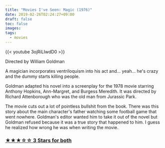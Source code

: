 ```yaml
---
title: "Movies I've Seen: Magic (1976)"
date: 2019-02-26T02:24:27+09:00
draft: false
toc: false
images:
tags: 
  - movies
---
```


{{< youtube 3ojRiLIwdD0 >}}

Directed by William Goldman

A magician incorporates ventriloquism into his act and... yeah... he's crazy and the dummy starts killing people.

Goldman adapted his novel into a screenplay for the 1978 movie starring Anthony Hopkins, Ann-Margret, and Burgess Meredith. It was directed by Richard Attenborough who was the old man from Jurassic Park.

The movie cuts out a lot of pointless bullshit from the book. There was this story about the main character's father watching some football game that went nowhere. Goldman's editor wanted him to take it out of the novel but Goldman refused because it was a true story that happened to him. I guess he realized how wrong he was when writing the movie.

### [&#9733;&#9733;&#9733;&#9734;&#9734; 3 Stars for both](/posts/190101-rating-system/)